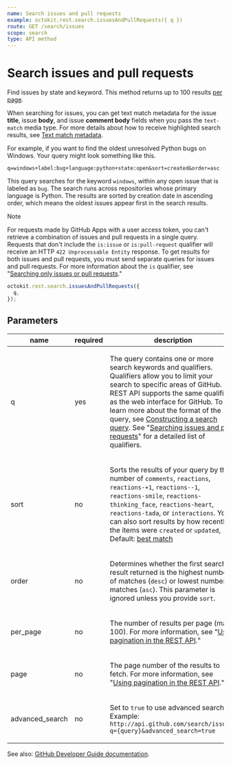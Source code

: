 ```yaml
---
name: Search issues and pull requests
example: octokit.rest.search.issuesAndPullRequests({ q })
route: GET /search/issues
scope: search
type: API method
---
```


# Search issues and pull requests

Find issues by state and keyword. This method returns up to 100 results [per page](https://docs.github.com/rest/guides/using-pagination-in-the-rest-api).

When searching for issues, you can get text match metadata for the issue **title**, issue **body**, and issue **comment body** fields when you pass the `text-match` media type. For more details about how to receive highlighted
search results, see [Text match metadata](https://docs.github.com/rest/search/search#text-match-metadata).

For example, if you want to find the oldest unresolved Python bugs on Windows. Your query might look something like this.

`q=windows+label:bug+language:python+state:open&sort=created&order=asc`

This query searches for the keyword `windows`, within any open issue that is labeled as `bug`. The search runs across repositories whose primary language is Python. The results are sorted by creation date in ascending order, which means the oldest issues appear first in the search results.

> [!NOTE]
> For requests made by GitHub Apps with a user access token, you can't retrieve a combination of issues and pull requests in a single query. Requests that don't include the `is:issue` or `is:pull-request` qualifier will receive an HTTP `422 Unprocessable Entity` response. To get results for both issues and pull requests, you must send separate queries for issues and pull requests. For more information about the `is` qualifier, see "[Searching only issues or pull requests](https://docs.github.com/github/searching-for-information-on-github/searching-issues-and-pull-requests#search-only-issues-or-pull-requests)."

```js
octokit.rest.search.issuesAndPullRequests({
  q,
});
```

## Parameters

<table>
  <thead>
    <tr>
      <th>name</th>
      <th>required</th>
      <th>description</th>
    </tr>
  </thead>
  <tbody>
    <tr><td>q</td><td>yes</td><td>

The query contains one or more search keywords and qualifiers. Qualifiers allow you to limit your search to specific areas of GitHub. The REST API supports the same qualifiers as the web interface for GitHub. To learn more about the format of the query, see [Constructing a search query](https://docs.github.com/rest/search/search#constructing-a-search-query). See "[Searching issues and pull requests](https://docs.github.com/search-github/searching-on-github/searching-issues-and-pull-requests)" for a detailed list of qualifiers.

</td></tr>
<tr><td>sort</td><td>no</td><td>

Sorts the results of your query by the number of `comments`, `reactions`, `reactions-+1`, `reactions--1`, `reactions-smile`, `reactions-thinking_face`, `reactions-heart`, `reactions-tada`, or `interactions`. You can also sort results by how recently the items were `created` or `updated`, Default: [best match](https://docs.github.com/rest/search/search#ranking-search-results)

</td></tr>
<tr><td>order</td><td>no</td><td>

Determines whether the first search result returned is the highest number of matches (`desc`) or lowest number of matches (`asc`). This parameter is ignored unless you provide `sort`.

</td></tr>
<tr><td>per_page</td><td>no</td><td>

The number of results per page (max 100). For more information, see "[Using pagination in the REST API](https://docs.github.com/rest/using-the-rest-api/using-pagination-in-the-rest-api)."

</td></tr>
<tr><td>page</td><td>no</td><td>

The page number of the results to fetch. For more information, see "[Using pagination in the REST API](https://docs.github.com/rest/using-the-rest-api/using-pagination-in-the-rest-api)."

</td></tr>
<tr><td>advanced_search</td><td>no</td><td>

Set to `true` to use advanced search.
Example: `http://api.github.com/search/issues?q={query}&advanced_search=true`

</td></tr>
  </tbody>
</table>

See also: [GitHub Developer Guide documentation](https://docs.github.com/rest/search/search#search-issues-and-pull-requests).

